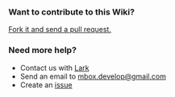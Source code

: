### Want to contribute to this Wiki?

[Fork it and send a pull request.](https://github.com/MBoxPlus/mbox-wiki)

### Need more help?
- Contact us with [Lark](https://applink.feishu.cn/client/chat/chatter/add_by_link?link_token=fb2k24b7-a10f-40d3-85a4-cd31abc6f3e2)
- Send an email to [mbox.develop@gmail.com](mbox.develop@gmail.com)
- Create an [issue](https://github.com/MBoxPlus/mbox/issues/new)